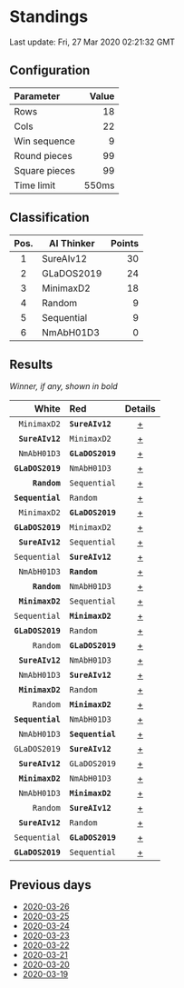 # Standings

Last update: Fri, 27 Mar 2020 02:21:32 GMT

## Configuration

| Parameter      | Value             |
|:-------------- | ----------------: |
| Rows          | 18        |
| Cols          | 22        |
| Win sequence  | 9 |
| Round pieces  | 99  |
| Square pieces | 99 |
| Time limit    | 550ms     |

## Classification

| Pos. | AI Thinker | Points |
|:----:| ---------- | -----: |
| 1 | SureAIv12 | 30 |
| 2 | GLaDOS2019 | 24 |
| 3 | MinimaxD2 | 18 |
| 4 | Random | 9 |
| 5 | Sequential | 9 |
| 6 | NmAbH01D3 | 0 |

## Results

_Winner, if any, shown in bold_

| White |   Red   | Details |
| -----:|:------- | :-----: |
| `MinimaxD2` | **`SureAIv12`** | [+](results/MinimaxD2vsSureAIv12.txt) |
| **`SureAIv12`** | `MinimaxD2` | [+](results/SureAIv12vsMinimaxD2.txt) |
| `NmAbH01D3` | **`GLaDOS2019`** | [+](results/NmAbH01D3vsGLaDOS2019.txt) |
| **`GLaDOS2019`** | `NmAbH01D3` | [+](results/GLaDOS2019vsNmAbH01D3.txt) |
| **`Random`** | `Sequential` | [+](results/RandomvsSequential.txt) |
| **`Sequential`** | `Random` | [+](results/SequentialvsRandom.txt) |
| `MinimaxD2` | **`GLaDOS2019`** | [+](results/MinimaxD2vsGLaDOS2019.txt) |
| **`GLaDOS2019`** | `MinimaxD2` | [+](results/GLaDOS2019vsMinimaxD2.txt) |
| **`SureAIv12`** | `Sequential` | [+](results/SureAIv12vsSequential.txt) |
| `Sequential` | **`SureAIv12`** | [+](results/SequentialvsSureAIv12.txt) |
| `NmAbH01D3` | **`Random`** | [+](results/NmAbH01D3vsRandom.txt) |
| **`Random`** | `NmAbH01D3` | [+](results/RandomvsNmAbH01D3.txt) |
| **`MinimaxD2`** | `Sequential` | [+](results/MinimaxD2vsSequential.txt) |
| `Sequential` | **`MinimaxD2`** | [+](results/SequentialvsMinimaxD2.txt) |
| **`GLaDOS2019`** | `Random` | [+](results/GLaDOS2019vsRandom.txt) |
| `Random` | **`GLaDOS2019`** | [+](results/RandomvsGLaDOS2019.txt) |
| **`SureAIv12`** | `NmAbH01D3` | [+](results/SureAIv12vsNmAbH01D3.txt) |
| `NmAbH01D3` | **`SureAIv12`** | [+](results/NmAbH01D3vsSureAIv12.txt) |
| **`MinimaxD2`** | `Random` | [+](results/MinimaxD2vsRandom.txt) |
| `Random` | **`MinimaxD2`** | [+](results/RandomvsMinimaxD2.txt) |
| **`Sequential`** | `NmAbH01D3` | [+](results/SequentialvsNmAbH01D3.txt) |
| `NmAbH01D3` | **`Sequential`** | [+](results/NmAbH01D3vsSequential.txt) |
| `GLaDOS2019` | **`SureAIv12`** | [+](results/GLaDOS2019vsSureAIv12.txt) |
| **`SureAIv12`** | `GLaDOS2019` | [+](results/SureAIv12vsGLaDOS2019.txt) |
| **`MinimaxD2`** | `NmAbH01D3` | [+](results/MinimaxD2vsNmAbH01D3.txt) |
| `NmAbH01D3` | **`MinimaxD2`** | [+](results/NmAbH01D3vsMinimaxD2.txt) |
| `Random` | **`SureAIv12`** | [+](results/RandomvsSureAIv12.txt) |
| **`SureAIv12`** | `Random` | [+](results/SureAIv12vsRandom.txt) |
| `Sequential` | **`GLaDOS2019`** | [+](results/SequentialvsGLaDOS2019.txt) |
| **`GLaDOS2019`** | `Sequential` | [+](results/GLaDOS2019vsSequential.txt) |

## Previous days

* [2020-03-26](../2020-03-26/standings.md)
* [2020-03-25](../2020-03-25/standings.md)
* [2020-03-24](../2020-03-24/standings.md)
* [2020-03-23](../2020-03-23/standings.md)
* [2020-03-22](../2020-03-22/standings.md)
* [2020-03-21](../2020-03-21/standings.md)
* [2020-03-20](../2020-03-20/standings.md)
* [2020-03-19](../2020-03-19/standings.md)
